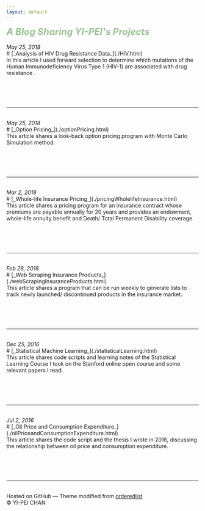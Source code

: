 ```yaml
---
layout: default
---
```

<div class="d"><div class="e"><font color="#9ac293"><font size="5.2"><b><i> A Blog Sharing YI-PEI's Projects</i></b></font></font></div></div>
<br>
<div class="d"><i>May 25, 2018</i></div>
# [_Analysis of HIV Drug Resistance Data_](./HIV.html)   
<div class="d"></div>
In this article I used forward selection to determine which mutations of the Human Immunodeficiency Virus Type 1 (HIV-1) are associated with drug resistance .<br>
<br>
<br>
<br>
<br>
<hr>
<br>
<div class="d"><i>May 25, 2018</i></div>
# [_Option Pricing_](./optionPricing.html)   
<div class="d"></div>
This article shares a look-back option pricing program with Monte Carlo Simulation method.<br>
<br>
<br>
<br>
<br>
<hr>
<br>
<div class="d"><i>Mar 2, 2018</i></div>
# [_Whole-life Insurance Pricing_](./pricingWholelifeInsurance.html)   
<div class="d"></div>
This article shares a pricing program for an insurance contract whose premiums are payable annually for 20 years and provides an endowment, whole-life annuity benefit and Death/ Total Permanent Disability coverage.<br>
<br>
<br>
<br>
<br>
<hr>
<br>
<div class="d"><i>Feb 28, 2018</i></div>
# [_Web Scraping Insurance Products_](./webScrapingInsuranceProducts.html)   
<div class="d"></div>
This article shares a program that can be run weekly to generate lists to track newly launched/ discontinued products in the insurance market.<br>
<br>
<br>
<br>
<br>
<hr>
<br>
<div class="d"><i>Dec 25, 2016</i></div>
# [_Statistical Machine Learning_](./statisticalLearning.html)   
<div class="d"></div>
This article shares code scripts and learning notes of the Statistical Learning Course I took on the Stanford online open course and some relevant papers I read.<br>
<br>
<br>
<br>
<br>
<hr>
<br>
<div class="d"><i>Jul 2, 2016</i></div>
# [_Oil Price and Consumption Expenditure_](./oilPriceandConsumptionExpenditure.html)   
<div class="d"></div>
This article shares the code script and the thesis I wrote in 2016, discussing the relationship between oil price and consumption expenditure.<br>
<br>
<br>
<br>
<br>
<hr>
<br>
Hosted on GitHub &mdash; Theme modified from <a href="https://github.com/orderedlist">orderedlist</a>
<br>
© YI-PEI CHAN

